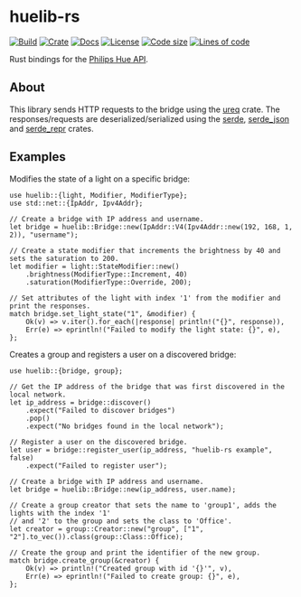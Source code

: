# huelib-rs

[![Build](https://img.shields.io/github/workflow/status/yuqio/huelib-rs/Rust)](https://github.com/yuqio/huelib-rs/actions)
[![Crate](https://img.shields.io/crates/v/huelib)](https://crates.io/crates/huelib)
[![Docs](https://docs.rs/huelib/badge.svg)](https://docs.rs/huelib)
[![License](https://img.shields.io/github/license/yuqio/huelib-rs)](https://github.com/yuqio/huelib-rs/blob/master/LICENSE)
[![Code size](https://img.shields.io/github/languages/code-size/yuqio/huelib-rs)]()
[![Lines of code](https://tokei.rs/b1/github/yuqio/huelib-rs?category=code)]()

<!-- cargo-sync-readme start -->

Rust bindings for the [Philips Hue API].

## About

This library sends HTTP requests to the bridge using the [ureq] crate. The responses/requests
are deserialized/serialized using the [serde], [serde_json] and [serde_repr] crates.

[Philips Hue API]: https://developers.meethue.com/develop/hue-api
[ureq]: https://github.com/algesten/ureq
[serde]: https://github.com/serde-rs/serde
[serde_json]: https://github.com/serde-rs/json
[serde_repr]: https://github.com/dtolnay/serde-repr

## Examples

Modifies the state of a light on a specific bridge:

```rust,no_run
use huelib::{light, Modifier, ModifierType};
use std::net::{IpAddr, Ipv4Addr};

// Create a bridge with IP address and username.
let bridge = huelib::Bridge::new(IpAddr::V4(Ipv4Addr::new(192, 168, 1, 2)), "username");

// Create a state modifier that increments the brightness by 40 and sets the saturation to 200.
let modifier = light::StateModifier::new()
    .brightness(ModifierType::Increment, 40)
    .saturation(ModifierType::Override, 200);

// Set attributes of the light with index '1' from the modifier and print the responses.
match bridge.set_light_state("1", &modifier) {
    Ok(v) => v.iter().for_each(|response| println!("{}", response)),
    Err(e) => eprintln!("Failed to modify the light state: {}", e),
};
```

Creates a group and registers a user on a discovered bridge:

```rust,no_run
use huelib::{bridge, group};

// Get the IP address of the bridge that was first discovered in the local network.
let ip_address = bridge::discover()
    .expect("Failed to discover bridges")
    .pop()
    .expect("No bridges found in the local network");

// Register a user on the discovered bridge.
let user = bridge::register_user(ip_address, "huelib-rs example", false)
    .expect("Failed to register user");

// Create a bridge with IP address and username.
let bridge = huelib::Bridge::new(ip_address, user.name);

// Create a group creator that sets the name to 'group1', adds the lights with the index '1'
// and '2' to the group and sets the class to 'Office'.
let creator = group::Creator::new("group", ["1", "2"].to_vec()).class(group::Class::Office);

// Create the group and print the identifier of the new group.
match bridge.create_group(&creator) {
    Ok(v) => println!("Created group with id '{}'", v),
    Err(e) => eprintln!("Failed to create group: {}", e),
};
```

<!-- cargo-sync-readme end -->
